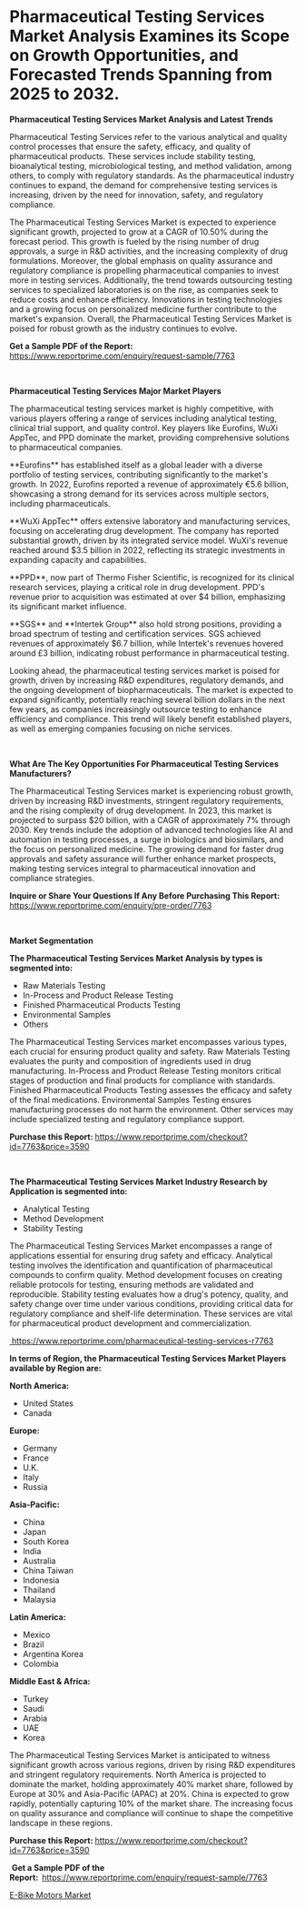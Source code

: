 <p><h1>Pharmaceutical Testing Services Market Analysis Examines its Scope on Growth Opportunities, and Forecasted Trends Spanning from 2025 to 2032.</h1></p><p><strong>Pharmaceutical Testing Services Market Analysis and Latest Trends</strong></p>
<p><p>Pharmaceutical Testing Services refer to the various analytical and quality control processes that ensure the safety, efficacy, and quality of pharmaceutical products. These services include stability testing, bioanalytical testing, microbiological testing, and method validation, among others, to comply with regulatory standards. As the pharmaceutical industry continues to expand, the demand for comprehensive testing services is increasing, driven by the need for innovation, safety, and regulatory compliance.</p><p>The Pharmaceutical Testing Services Market is expected to experience significant growth, projected to grow at a CAGR of 10.50% during the forecast period. This growth is fueled by the rising number of drug approvals, a surge in R&D activities, and the increasing complexity of drug formulations. Moreover, the global emphasis on quality assurance and regulatory compliance is propelling pharmaceutical companies to invest more in testing services. Additionally, the trend towards outsourcing testing services to specialized laboratories is on the rise, as companies seek to reduce costs and enhance efficiency. Innovations in testing technologies and a growing focus on personalized medicine further contribute to the market's expansion. Overall, the Pharmaceutical Testing Services Market is poised for robust growth as the industry continues to evolve.</p></p>
<p><strong>Get a Sample PDF of the Report:&nbsp;</strong> <a href="https://www.reportprime.com/enquiry/request-sample/7763?utm_campaign=3216&utm_medium=2&utm_source=Github&utm_content=ia&utm_term=19032025&utm_id=pharmaceutical-testing-services">https://www.reportprime.com/enquiry/request-sample/7763</a></p>
<p>&nbsp;</p>
<p><strong>Pharmaceutical Testing Services Major Market Players</strong></p>
<p><p>The pharmaceutical testing services market is highly competitive, with various players offering a range of services including analytical testing, clinical trial support, and quality control. Key players like Eurofins, WuXi AppTec, and PPD dominate the market, providing comprehensive solutions to pharmaceutical companies.</p><p>**Eurofins** has established itself as a global leader with a diverse portfolio of testing services, contributing significantly to the market's growth. In 2022, Eurofins reported a revenue of approximately €5.6 billion, showcasing a strong demand for its services across multiple sectors, including pharmaceuticals.</p><p>**WuXi AppTec** offers extensive laboratory and manufacturing services, focusing on accelerating drug development. The company has reported substantial growth, driven by its integrated service model. WuXi's revenue reached around $3.5 billion in 2022, reflecting its strategic investments in expanding capacity and capabilities.</p><p>**PPD**, now part of Thermo Fisher Scientific, is recognized for its clinical research services, playing a critical role in drug development. PPD's revenue prior to acquisition was estimated at over $4 billion, emphasizing its significant market influence.</p><p>**SGS** and **Intertek Group** also hold strong positions, providing a broad spectrum of testing and certification services. SGS achieved revenues of approximately $6.7 billion, while Intertek's revenues hovered around £3 billion, indicating robust performance in pharmaceutical testing.</p><p>Looking ahead, the pharmaceutical testing services market is poised for growth, driven by increasing R&D expenditures, regulatory demands, and the ongoing development of biopharmaceuticals. The market is expected to expand significantly, potentially reaching several billion dollars in the next few years, as companies increasingly outsource testing to enhance efficiency and compliance. This trend will likely benefit established players, as well as emerging companies focusing on niche services.</p></p>
<p>&nbsp;</p>
<p><strong>What Are The Key Opportunities For Pharmaceutical Testing Services Manufacturers?</strong></p>
<p><p>The Pharmaceutical Testing Services market is experiencing robust growth, driven by increasing R&D investments, stringent regulatory requirements, and the rising complexity of drug development. In 2023, this market is projected to surpass $20 billion, with a CAGR of approximately 7% through 2030. Key trends include the adoption of advanced technologies like AI and automation in testing processes, a surge in biologics and biosimilars, and the focus on personalized medicine. The growing demand for faster drug approvals and safety assurance will further enhance market prospects, making testing services integral to pharmaceutical innovation and compliance strategies.</p></p>
<p><strong>Inquire or Share Your Questions If Any Before Purchasing This Report:</strong> <a href="https://www.reportprime.com/enquiry/pre-order/7763?utm_campaign=3216&utm_medium=2&utm_source=Github&utm_content=ia&utm_term=19032025&utm_id=pharmaceutical-testing-services">https://www.reportprime.com/enquiry/pre-order/7763</a></p>
<p>&nbsp;</p>
<p><strong>Market Segmentation</strong></p>
<p><strong>The Pharmaceutical Testing Services Market Analysis by types is segmented into:</strong></p>
<p><ul><li>Raw Materials Testing</li><li>In-Process and Product Release Testing</li><li>Finished Pharmaceutical Products Testing</li><li>Environmental Samples</li><li>Others</li></ul></p>
<p><p>The Pharmaceutical Testing Services market encompasses various types, each crucial for ensuring product quality and safety. Raw Materials Testing evaluates the purity and composition of ingredients used in drug manufacturing. In-Process and Product Release Testing monitors critical stages of production and final products for compliance with standards. Finished Pharmaceutical Products Testing assesses the efficacy and safety of the final medications. Environmental Samples Testing ensures manufacturing processes do not harm the environment. Other services may include specialized testing and regulatory compliance support.</p></p>
<p><strong>Purchase this Report:&nbsp;</strong><a href="https://www.reportprime.com/checkout?id=7763&price=3590&utm_campaign=3216&utm_medium=2&utm_source=Github&utm_content=ia&utm_term=19032025&utm_id=pharmaceutical-testing-services">https://www.reportprime.com/checkout?id=7763&price=3590</a></p>
<p>&nbsp;</p>
<p><strong>The Pharmaceutical Testing Services Market Industry Research by Application is segmented into:</strong></p>
<p><ul><li>Analytical Testing</li><li>Method Development</li><li>Stability Testing</li></ul></p>
<p><p>The Pharmaceutical Testing Services Market encompasses a range of applications essential for ensuring drug safety and efficacy. Analytical testing involves the identification and quantification of pharmaceutical compounds to confirm quality. Method development focuses on creating reliable protocols for testing, ensuring methods are validated and reproducible. Stability testing evaluates how a drug's potency, quality, and safety change over time under various conditions, providing critical data for regulatory compliance and shelf-life determination. These services are vital for pharmaceutical product development and commercialization.</p></p>
<p><a href="https://www.reportprime.com/pharmaceutical-testing-services-r7763?utm_campaign=3216&utm_medium=2&utm_source=Github&utm_content=ia&utm_term=19032025&utm_id=pharmaceutical-testing-services">&nbsp;https://www.reportprime.com/pharmaceutical-testing-services-r7763</a></p>
<p><strong>In terms of Region, the Pharmaceutical Testing Services Market Players available by Region are:</strong></p>
<p>
    <p> <strong> North America: </strong>
        <ul>
            <li>United States</li>
            <li>Canada</li>
        </ul>
        </p> 
    <p> <strong> Europe: </strong>
        <ul>
            <li>Germany</li>
            <li>France</li>
            <li>U.K.</li>
            <li>Italy</li>
            <li>Russia</li>
        </ul>
        </p> 
    <p> <strong> Asia-Pacific: </strong>
        <ul>
            <li>China</li>
            <li>Japan</li>
            <li>South Korea</li>
            <li>India</li>
            <li>Australia</li>
            <li>China Taiwan</li>
            <li>Indonesia</li>
            <li>Thailand</li>
            <li>Malaysia</li>
        </ul>
        </p> 
    <p> <strong> Latin America: </strong>
        <ul>
            <li>Mexico</li>
            <li>Brazil</li>
            <li>Argentina Korea</li>
            <li>Colombia</li>
        </ul>
        </p> 
    <p> <strong> Middle East & Africa: </strong>
        <ul>
            <li>Turkey</li>
            <li>Saudi</li>
            <li>Arabia</li>
            <li>UAE</li>
            <li>Korea</li>
        </ul>
    </p>
    </p>
<p><p>The Pharmaceutical Testing Services Market is anticipated to witness significant growth across various regions, driven by rising R&D expenditures and stringent regulatory requirements. North America is projected to dominate the market, holding approximately 40% market share, followed by Europe at 30% and Asia-Pacific (APAC) at 20%. China is expected to grow rapidly, potentially capturing 10% of the market share. The increasing focus on quality assurance and compliance will continue to shape the competitive landscape in these regions.</p></p>
<p><strong>Purchase this Report: </strong><a href="https://www.reportprime.com/checkout?id=7763&price=3590&utm_campaign=3216&utm_medium=2&utm_source=Github&utm_content=ia&utm_term=19032025&utm_id=pharmaceutical-testing-services">https://www.reportprime.com/checkout?id=7763&price=3590</a></p>
<p>&nbsp;<strong>Get a Sample PDF of the Report:&nbsp;&nbsp;</strong><a href="https://www.reportprime.com/enquiry/request-sample/7763?utm_campaign=3216&utm_medium=2&utm_source=Github&utm_content=ia&utm_term=19032025&utm_id=pharmaceutical-testing-services">https://www.reportprime.com/enquiry/request-sample/7763</a></p>
<p><strong></strong></p>
<p><p><a href="https://github.com/motanafraxer/Market-Research-Report-List-1/blob/main/e-bike-motors-market.md?utm_campaign=3216&utm_medium=2&utm_source=Github&utm_content=ia&utm_term=19032025&utm_id=pharmaceutical-testing-services">E-Bike Motors Market</a></p></p>